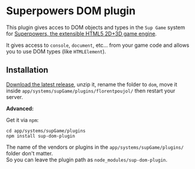 # Superpowers DOM plugin

This plugin gives acces to DOM objects and types in the `Sup Game` system for [Superpowers, the extensible HTML5 2D+3D game engine](http://sparklinlabs.com).

It gives access to `console`, `document`, etc... from your game code and allows you to use DOM types (like `HTMLElement`).

## Installation

[Download the latest release](https://github.com/florentpoujol/superpowers-dom-plugin/releases), unzip it, rename the folder to `dom`, move it inside `app/systems/supGame/plugins/florentpoujol/` then restart your server.

__Advanced:__

Get it via `npm`:

    cd app/systems/supGame/plugins
    npm install sup-dom-plugin

The name of the vendors or plugins in the `app/systems/supGame/plugins/` folder don't matter.  
So you can leave the plugin path as `node_modules/sup-dom-plugin`.
